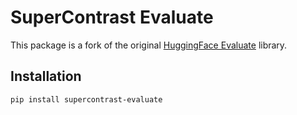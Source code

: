 # SuperContrast Evaluate

This package is a fork of the original [HuggingFace Evaluate](https://github.com/huggingface/evaluate) library.

## Installation

```bash
pip install supercontrast-evaluate
```